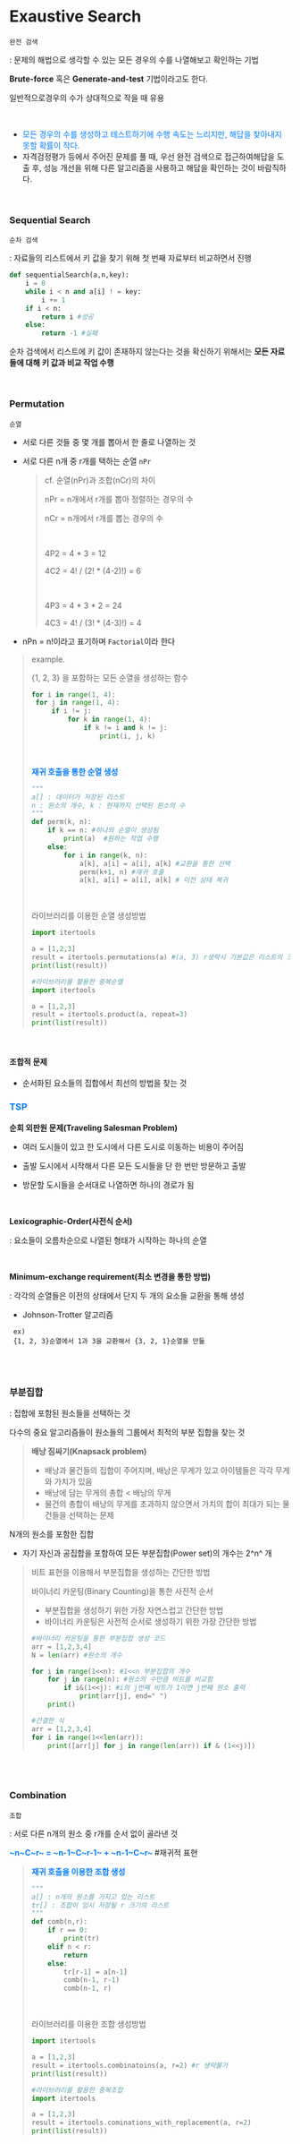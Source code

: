 # Exaustive Search

`완전 검색`

 : 문제의 해법으로 생각할 수 있는 모든 경우의 수를 나열해보고 확인하는 기법

**Brute-force** 혹은 **Generate-and-test** 기법이라고도 한다.

일반적으로경우의 수가 상대적으로 작을 때 유용

<br>

- <span style="color:#007bff;">모든 경우의 수를 생성하고 테스트하기에 수행 속도는 느리지만, 해답을 찾아내지 못할 확률이 작다.</span>
- 자격검정평가 등에서 주어진 문제를 풀 때, 우선 완전 검색으로 접근하여해답을 도출 후, 성능 개선을 위해 다른 알고리즘을 사용하고 해답을 확인하는 것이 바람직하다.

<br>

### Sequential Search

`순차 검색`

 : 자료들의 리스트에서 키 값을 찾기 위해 첫 번째 자료부터 비교하면서 진행

```python
def sequentialSearch(a,n,key):
    i = 0
    while i < n and a[i] ! = key:
        i += 1
    if i < n:
        return i #성공
    else:
        return -1 #실패
```

순차 검색에서 리스트에 키 값이 존재하지 않는다는 것을 확신하기 위해서는 **모든 자료들에 대해 키 값과 비교 작업 수행**

<br>

### Permutation

`순열`

- 서로 다른 것들 중 몇 개를 뽑아서 한 줄로 나열하는 것

- 서로 다른 n개 중 r개를 택하는 순열 `nPr`

  > cf. 순열(nPr)과 조합(nCr)의 차이
  >
  > nPr = n개에서 r개를 뽑아 정렬하는 경우의 수
  >
  > nCr = n개에서 r개를 뽑는 경우의 수
  >
  > <br>
  >
  > 4P2 = 4 * 3 = 12
  >
  > 4C2 = 4! / (2! * (4-2)!) = 6 
  >
  > <br>
  >
  > 4P3 = 4 * 3 * 2 = 24
  >
  > 4C3 = 4! / (3! * (4-3)!) = 4

- nPn = n!이라고 표기하며 `Factorial`이라 한다

> example.
>
> {1, 2, 3} 을 포함하는 모든 순열을 생성하는 함수
>
> ```python
> for i in range(1, 4):
>  for j in range(1, 4):
>      if i != j:
>          for k in range(1, 4):
>              if k != i and k != j:
>                  print(i, j, k)
> ```
>
> <br>
>
> <span style="color:#007bff;font-weight:bold">재귀 호출을 통한 순열 생성</span>
>
> ```python
> """
> a[] : 데이터가 저장된 리스트
> n : 원소의 개수, k : 현재까지 선택된 원소의 수
> """
> def perm(k, n):
>     if k == n: #하나의 순열이 생성됨
>         print(a)  #원하는 작업 수행
>     else:
>         for i in range(k, n):
>             a[k], a[i] = a[i], a[k] #교환을 통한 선택
>             perm(k+1, n) #재귀 호출
>             a[k], a[i] = a[i], a[k] # 이전 상태 복귀
> ```
>
> <br>
>
> 라이브러리를 이용한 순열 생성방법
>
> ```python
> import itertools
> 
> a = [1,2,3]
> result = itertools.permutations(a) #(a, 3) r생략시 기본값은 리스트의 크기
> print(list(result))
> ```
>
> ```python
> #라이브러리를 활용한 중복순열
> import itertools
> 
> a = [1,2,3]
> result = itertools.product(a, repeat=3)
> print(list(result))
> ```

<br>

#### 조합적 문제

- 순서화된 요소들의 집합에서 최선의 방법을 찾는 것

### <span style="color:#007bff;font-weight:bold">TSP</span>

**순회 외판원 문제(Traveling Salesman Problem)**

- 여러 도시들이 있고 한 도시에서 다른 도시로 이동하는 비용이 주어짐

- 출발 도시에서 시작해서 다른 모든 도시들을 단 한 번만 방문하고 출발

- 방문할 도시들을 순서대로 나열하면 하나의 경로가 됨

<br>

**Lexicographic-Order(사전식 순서)**

 : 요소들이 오름차순으로 나열된 형태가 시작하는 하나의 순열

<br>

**Minimum-exchange requirement(최소 변경을 통한 방법)**

 : 각각의 순열들은 이전의 상태에서 단지 두 개의 요소들 교환을 통해 생성

- Johnson-Trotter 알고리즘

```
 ex)
 {1, 2, 3}순열에서 1과 3을 교환해서 {3, 2, 1}순열을 만듦
```

<br>

<br>

### 부분집합

: 집합에 포함된 원소들을 선택하는 것

 다수의 중요 알고리즘들이 원소들의 그룹에서 최적의 부분 집합을 찾는 것

> **배낭 짐싸기(Knapsack problem)**
>
> - 배낭과 물건들의 집합이 주어지며, 배낭은 무게가 있고 아이템들은 각각 무게와 가치가 있음
> - 배낭에 담는 무게의 총합 < 배낭의 무게
> - 물건의 총합이 배낭의 무게를 초과하지 않으면서 가치의 합이 최대가 되는 물건들을 선택하는 문제

N개의 원소를 포함한 집합

- 자기 자신과 공집합을 포함하여 모든 부분집합(Power set)의 개수는 2^n^ 개

> 비트 표현을 이용해서 부분집합을 생성하는 간단한 방법
>
> 바이너리 카운팅(Binary Counting)을 통한 사전적 순서
>
> - 부분집합을 생성하기 위한 가장 자연스럽고 간단한 방법
> - 바이너리 카운팅은 사전적 순서로 생성하기 위한 가장 간단한 방법
>
> ```python
> #바이너리 카운팅을 통한 부분집합 생성 코드
> arr = [1,2,3,4]
> N = len(arr) #원소의 개수
> 
> for i in range(1<<n): #1<<n 부분집합의 개수
>     for j in range(n): #원소의 수만큼 비트를 비교함
>         if i&(1<<j): #i의 j번째 비트가 1이면 j번째 원소 출력
>             print(arr[j], end=" ")
>     print()
> ```
>
> ```python
> #간결한 식
> arr = [1,2,3,4]
> for i in range(1<<len(arr)):
>     print([arr[j] for j in range(len(arr)) if & (1<<j)])
> ```

<br>

<br>

### Combination

`조합`

 : 서로 다른 n개의 원소 중 r개를 순서 없이 골라낸 것

<span style="color:#007bff;font-weight:bold">~n~C~r~ = ~n-1~C~r-1~ + ~n-1~C~r~ </span>#재귀적 표현

> <span style="color:#007bff;font-weight:bold">재귀 호출을 이용한 조합 생성</span>
>
> ```python
> """
> a[] : n개의 원소를 가지고 있는 리스트
> tr[] : 조합이 임시 저장될 r 크기의 리스트
> """
> def comb(n,r):
>     if r == 0:
>         print(tr)
>     elif n < r:
>         return
>     else:
>         tr[r-1] = a[n-1]
>         comb(n-1, r-1)
>         comb(n-1, r)
> ```
>
> <br>
>
> 라이브러리를 이용한 조합 생성방법
>
> ```python
> import itertools
> 
> a = [1,2,3]
> result = itertools.combinatoins(a, r=2) #r 생략불가
> print(list(result))
> ```
>
> ```python
> #라이브러리를 활용한 중복조합
> import itertools
> 
> a = [1,2,3]
> result = itertools.cominations_with_replacement(a, r=2)
> print(list(result))
> ```


